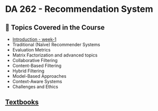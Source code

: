 # DA 262 - Recommendation System

## 📘 **Topics Covered in the Course**

* [Introduction - week-1](./content/week-1/)
* Traditional (Naïve) Recommender Systems
* Evaluation Metrics
* Matrix Factorization and advanced topics
* Collaborative Filtering
* Content-Based Filtering
* Hybrid Filtering
* Model-Based Approaches
* Context-Aware Systems
* Challenges and Ethics

## [Textbooks](./textbooks/)